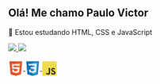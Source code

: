 ## Olá! Me chamo Paulo Victor
 🌱 Estou estudando HTML, CSS e JavaScript
<div>
  <a href="https://github.com/paulovsguia">
  <img height="180em" src="https://github-readme-stats.vercel.app/api?username=paulovsguia&show_icons=true&theme=tokyonight&include_all_commits=true&count_private=true"/>
  <img height="180em" src="https://github-readme-stats.vercel.app/api/top-langs/?username=paulovsguia&layout=compact&langs_count=16&theme=tokyonight"/>
</div>
<div style="display: inline_block"><br>
  <img align="center" alt="Paulo-HTML" height="30" widht="40" src="https://raw.githubusercontent.com/devicons/devicon/master/icons/html5/html5-original.svg">
  <img align="center" alt="Paulo-CSS" height="30" widht="40" src="https://raw.githubusercontent.com/devicons/devicon/master/icons/css3/css3-original.svg">
  <img align="center" alt="Paulo-Js" height="30" widht="40" src="https://raw.githubusercontent.com/devicons/devicon/master/icons/javascript/javascript-original.svg">
